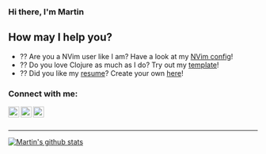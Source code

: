 ### Hi there, I'm Martin

## How may I help you?
- ?? Are you a NVim user like I am? Have a look at my [NVim config][nvim]!
- ?? Do you love Clojure as much as I do? Try out my [template][cljs]!
- ?? Did you like my [resume][resume]? Create your own [here][template]!

### Connect with me:

[<img align="left" alt="codeSTACKr | LinkedIn" width="22px" src="https://cdn.jsdelivr.net/npm/simple-icons@v3/icons/linkedin.svg" />][linkedin]
[<img align="left" alt="codeSTACKr | Twitter" width="22px" src="https://cdn.jsdelivr.net/npm/simple-icons@v3/icons/twitter.svg" />][twitter]
[<img align="left" alt="codeSTACKr | Instagram" width="22px" src="https://cdn.jsdelivr.net/npm/simple-icons@v3/icons/instagram.svg" />][instagram]

<br />
<br />

---

[![Martin's github stats](https://github-readme-stats.vercel.app/api?username=rodriguezmarting&count_private=true&show_icons=true)](https://github.com/anuraghazra/github-readme-stats)

[nvim]: https://github.com/rodriguezmarting/nvim
[cljs]: https://github.com/rodriguezmarting/cljs-antizer-reframe-reitit
[twitter]: https://twitter.com/martinrg25
[instagram]: https://instagram.com/martin9750
[linkedin]: https://www.linkedin.com/in/mart%C3%ADn-rodr%C3%ADguez-5453b8134/
[template]: https://github.com/deedy/Deedy-Resume
[resume]: https://drive.google.com/file/d/1Ppa30lNYPUOAFCRIF1gJ5dK4piMY80ZP/view?usp=sharing

